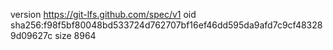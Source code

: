 version https://git-lfs.github.com/spec/v1
oid sha256:f98f5bf80048bd533724d762707bf16ef46dd595da9afd7c9cf483289d09627c
size 8964
